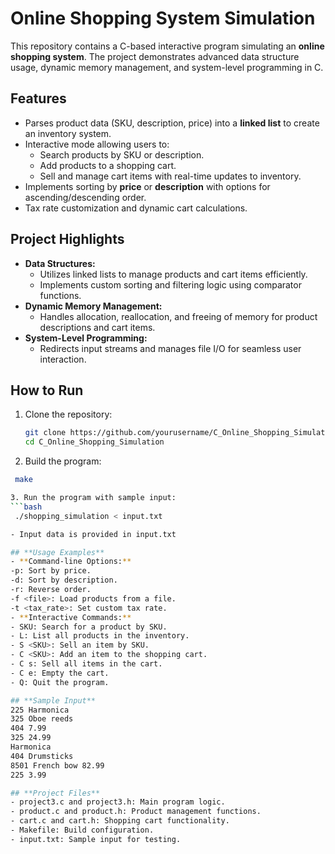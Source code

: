 # Online Shopping System Simulation

This repository contains a C-based interactive program simulating an **online shopping system**. The project demonstrates advanced data structure usage, dynamic memory management, and system-level programming in C.

## **Features**
- Parses product data (SKU, description, price) into a **linked list** to create an inventory system.
- Interactive mode allowing users to:
  - Search products by SKU or description.
  - Add products to a shopping cart.
  - Sell and manage cart items with real-time updates to inventory.
- Implements sorting by **price** or **description** with options for ascending/descending order.
- Tax rate customization and dynamic cart calculations.

## **Project Highlights**
- **Data Structures:** 
  - Utilizes linked lists to manage products and cart items efficiently.
  - Implements custom sorting and filtering logic using comparator functions.
- **Dynamic Memory Management:** 
  - Handles allocation, reallocation, and freeing of memory for product descriptions and cart items.
- **System-Level Programming:**
  - Redirects input streams and manages file I/O for seamless user interaction.

## **How to Run**
1. Clone the repository:
   ```bash
   git clone https://github.com/yourusername/C_Online_Shopping_Simulation.git
   cd C_Online_Shopping_Simulation

2. Build the program:
  ```bash
   make

3. Run the program with sample input:
  ```bash
   ./shopping_simulation < input.txt

- Input data is provided in input.txt

## **Usage Examples**
- **Command-line Options:** 
  -p: Sort by price.
  -d: Sort by description.
  -r: Reverse order.
  -f <file>: Load products from a file.
  -t <tax_rate>: Set custom tax rate.
- **Interactive Commands:** 
  - SKU: Search for a product by SKU.
  - L: List all products in the inventory.
  - S <SKU>: Sell an item by SKU.
  - C <SKU>: Add an item to the shopping cart.
  - C s: Sell all items in the cart.
  - C e: Empty the cart.
  - Q: Quit the program.

## **Sample Input**
  225 Harmonica
  325 Oboe reeds
  404 7.99
  325 24.99
  Harmonica
  404 Drumsticks
  8501 French bow 82.99
  225 3.99

## **Project Files**
  - project3.c and project3.h: Main program logic.
  - product.c and product.h: Product management functions.
  - cart.c and cart.h: Shopping cart functionality.
  - Makefile: Build configuration.
  - input.txt: Sample input for testing.







